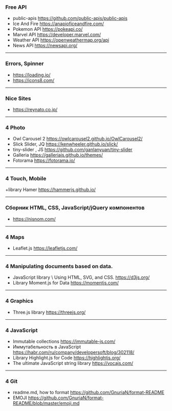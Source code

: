 ### Free API
+ public-apis    https://github.com/public-apis/public-apis
+ Ice And Fire   https://anapioficeandfire.com/
+ Pokemon API	 https://pokeapi.co/
+ Marvel API	 https://developer.marvel.com/
+ Weather API	 https://openweathermap.org/api
+ News API	     https://newsapi.org/

____
### Errors, Spinner
+ https://loading.io/
+ https://icons8.com/

____
### Nice Sites
+ https://reynato.co.jp/

____
### 4 Photo
+ Owl Carousel 2 https://owlcarousel2.github.io/OwlCarousel2/
+ Slick Slider, JQ https://kenwheeler.github.io/slick/
+ tiny-slider , JS https://github.com/ganlanyuan/tiny-slider
+ Galleria https://galleriajs.github.io/themes/
+ Fotorama https://fotorama.io/
____
### 4 Touch, Mobile
+library Hamer https://hammerjs.github.io/
____
### Сборник HTML, CSS, JavaScript/jQuery компонентов
+ https://nisnom.com/

____
### 4 Maps
+ Leaflet.js https://leafletjs.com/

____
### 4 Manipulating documents based on data.
+ JavaScript library \ Using HTML, SVG, and CSS. https://d3js.org/
+ Library Moment.js for Data https://momentjs.com/
____
### 4 Graphics 
+ Three.js library https://threejs.org/

____
### 4 JavaScript
+ Immutable collections https://immutable-js.com/
+ Иммутабельность в JavaScript https://habr.com/ru/company/developersoft/blog/302118/
+ Library Highlight.js for Code https://highlightjs.org/
+ The ultimate JavaScript string library https://vocajs.com/

____
### 4 Git
+ readme.md, how to format https://github.com/GnuriaN/format-README
+ EMOJI https://github.com/GnuriaN/format-README/blob/master/emoji.md

